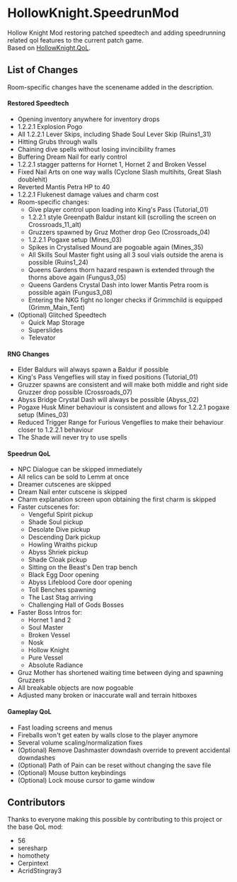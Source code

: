 # HollowKnight.SpeedrunMod
Hollow Knight Mod restoring patched speedtech and adding speedrunning related qol features to the current patch game.  
Based on [HollowKnight.QoL](https://github.com/fifty-six/HollowKnight.QoL/).

## List of Changes
Room-specific changes have the scenename added in the description.

#### Restored Speedtech
- Opening inventory anywhere for inventory drops
- 1.2.2.1 Explosion Pogo
- All 1.2.2.1 Lever Skips, including Shade Soul Lever Skip (Ruins1_31)
- Hitting Grubs through walls
- Chaining dive spells without losing invincibility frames
- Buffering Dream Nail for early control
- 1.2.2.1 stagger patterns for Hornet 1, Hornet 2 and Broken Vessel
- Fixed Nail Arts on one way walls (Cyclone Slash multihits, Great Slash doublehit)
- Reverted Mantis Petra HP to 40
- 1.2.2.1 Flukenest damage values and charm cost
- Room-specific changes:
  - Give player control upon loading into King's Pass (Tutorial_01)
  - 1.2.2.1 style Greenpath Baldur instant kill (scrolling the screen on Crossroads_11_alt)
  - Gruzzers spawned by Gruz Mother drop Geo (Crossroads_04)
  - 1.2.2.1 Pogaxe setup (Mines_03)
  - Spikes in Crystalised Mound are pogoable again (Mines_35)
  - All Skills Soul Master fight using all 3 soul vials outside the arena is possible (Ruins1_24)
  - Queens Gardens thorn hazard respawn is extended through the thorns above again (Fungus3_05)
  - Queens Gardens Crystal Dash into lower Mantis Petra room is possible again (Fungus3_08)
  - Entering the NKG fight no longer checks if Grimmchild is equipped (Grimm_Main_Tent)
- (Optional) Glitched Speedtech
  - Quick Map Storage
  - Superslides
  - Televator

#### RNG Changes
- Elder Baldurs will always spawn a Baldur if possible
- King's Pass Vengeflies will stay in fixed positions (Tutorial_01)
- Gruzzer spawns are consistent and will make both middle and right side Gruzzer drop possible (Crossroads_07)
- Abyss Bridge Crystal Dash will always be possible (Abyss_02)
- Pogaxe Husk Miner behaviour is consistent and allows for 1.2.2.1 pogaxe setup (Mines_03)
- Reduced Trigger Range for Furious Vengeflies to make their behaviour closer to 1.2.2.1 behaviour
- The Shade will never try to use spells

#### Speedrun QoL
- NPC Dialogue can be skipped immediately
- All relics can be sold to Lemm at once
- Dreamer cutscenes are skipped
- Dream Nail enter cutscene is skipped
- Charm explanation screen upon obtaining the first charm is skipped
- Faster cutscenes for:
  - Vengeful Spirit pickup
  - Shade Soul pickup
  - Desolate Dive pickup
  - Descending Dark pickup
  - Howling Wraiths pickup
  - Abyss Shriek pickup
  - Shade Cloak pickup
  - Sitting on the Beast's Den trap bench
  - Black Egg Door opening
  - Abyss Lifeblood Core door opening
  - Toll Benches spawning
  - The Last Stag arriving
  - Challenging Hall of Gods Bosses
- Faster Boss Intros for:
  - Hornet 1 and 2
  - Soul Master
  - Broken Vessel
  - Nosk
  - Hollow Knight
  - Pure Vessel
  - Absolute Radiance
- Gruz Mother has shortened waiting time between dying and spawning Gruzzers
- All breakable objects are now pogoable
- Adjusted many broken or inaccurate wall and terrain hitboxes

#### Gameplay QoL
- Fast loading screens and menus
- Fireballs won't get eaten by walls close to the player anymore
- Several volume scaling/normalization fixes
- (Optional) Remove Dashmaster downdash override to prevent accidental downdashes
- (Optional) Path of Pain can be reset without changing the save file
- (Optional) Mouse button keybindings
- (Optional) Lock mouse cursor to game window

## Contributors
Thanks to everyone making this possible by contributing to this project or the base QoL mod:
- 56
- seresharp
- homothety
- Cerpintext
- AcridStingray3
